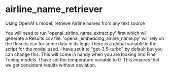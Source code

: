 # airline_name_retriever
Using OpenAI's model, retrieve Airline names from any text source

You will need to run 'openai_airline_name_extract.py' first which will generate a Results.csv file.
'openai_embedding_airline_name.py' will rely on the Results.csv for some data in its logic
There is a global variable in the script for the model used. I have set it to  "gpt-3.5-turbo" by default but you can change this. This will come in handy when you are looking into Fine Tuning models.
I have set the temperature variable to 0. This ensures that we get consistent results without deviation. 
